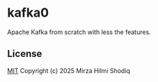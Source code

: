 # kafka0

Apache Kafka from scratch with less the features.

## License

[MIT](./LICENSE) Copyright (c) 2025 Mirza Hilmi Shodiq
